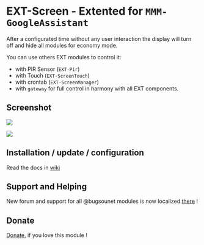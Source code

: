 # EXT-Screen - Extented for `MMM-GoogleAssistant`

After a configurated time without any user interaction the display will turn off and hide all modules for economy mode.

You can use others EXT modules to control it:
 * with PIR Sensor (`EXT-Pir`)
 * with Touch (`EXT-ScreenTouch`)
 * with crontab (`EXT-ScreenManager`)
 * with `gateway` for full control in harmony with all EXT components.

## Screenshot
![](https://raw.githubusercontent.com/bugsounet/EXT-Screen/dev/screenshot/screenshot.png)

![](https://raw.githubusercontent.com/bugsounet/EXT-Screen/dev/screenshot/screenshot2.png)

## Installation / update / configuration

Read the docs in [wiki](https://wiki.bugsounet.fr/EXT-Screen)

## Support and Helping
New forum and support for all @bugsounet modules is now localized [there](https://forum.bugsounet.fr) !
 
## Donate
 [Donate](https://www.paypal.com/cgi-bin/webscr?cmd=_s-xclick&hosted_button_id=TTHRH94Y4KL36&source=url), if you love this module !


